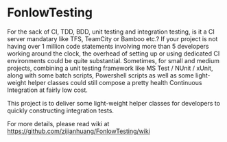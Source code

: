 # FonlowTesting

For the sack of CI, TDD, BDD, unit testing and integration testing, is it a CI server mandatary like TFS, TeamCity or Bamboo etc.? 
If your project is not having over 1 million code statements involving more than 5 developers working around the clock, the overhead of setting up or using dedicated CI environments could be quite substantial. Sometimes, for small and medium projects, combining a unit testing framework like MS Test / NUnit / xUnit, along with some batch scripts, Powershell scripts as well as some light-weight helper classes could still compose a pretty health Continuous Integration at fairly low cost.

This project is to deliver some light-weight helper classes for developers to quickly constructing integration tests.

For more details, please read wiki at https://github.com/zijianhuang/FonlowTesting/wiki

